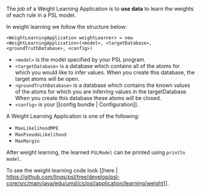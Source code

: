 The job of a Weight Learning Application is to **use data** to learn the weights of each rule in a PSL model.   

In weight learning we follow the structure below:

```<WeightLearningApplication weightLearner> = new <WeightLearningApplication>(<model>, <targetDatabase>, <groundTruthDatabase>, <config>)```

- ```<model>``` is the model specified by your PSL program. 
- ```<targetDatabase>``` is a database which contains all of the atoms for which you would like to infer values. When you create this database, the target atoms will be open. 
- ```<groundTruthDatabase>``` is a database which contains the known values of the atoms for which you are inferring values in the targetDatabase. When you create this database these atoms will be closed. 
- ```<config>``` is your [[config bundle | Configuration]]. 

A Weight Learning Application is one of the following: 

- ```MaxLikelihoodMPE```
- ```MaxPseudoLikelihood```
- ```MaxMargin```

After weight learning, the learned `PSLModel` can be printed using `println model`.

To see the weight learning code look [[here | https://github.com/linqs/psl/tree/develop/psl-core/src/main/java/edu/umd/cs/psl/application/learning/weight]]. 

